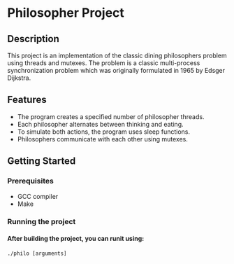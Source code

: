 # Philosopher Project

## Description

This project is an implementation of the classic dining philosophers problem using threads and mutexes. The problem is a classic multi-process synchronization problem which was originally formulated in 1965 by Edsger Dijkstra.

## Features

- The program creates a specified number of philosopher threads.
- Each philosopher alternates between thinking and eating.
- To simulate both actions, the program uses sleep functions.
- Philosophers communicate with each other using mutexes.
## Getting Started
### Prerequisites
  * GCC compiler
  * Make
### Running the project 
#### After building the project, you can runit using:
`./philo [arguments]`
